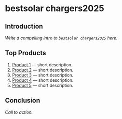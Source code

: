 # bestsolar chargers2025

## Introduction
*Write a compelling intro to `bestsolar chargers2025` here.*

## Top Products
1. [Product 1](AFFILIATE_LINK) — short description.
2. [Product 2](AFFILIATE_LINK) — short description.
3. [Product 3](AFFILIATE_LINK) — short description.
4. [Product 4](AFFILIATE_LINK) — short description.
5. [Product 5](AFFILIATE_LINK) — short description.

## Conclusion
*Call to action.*
